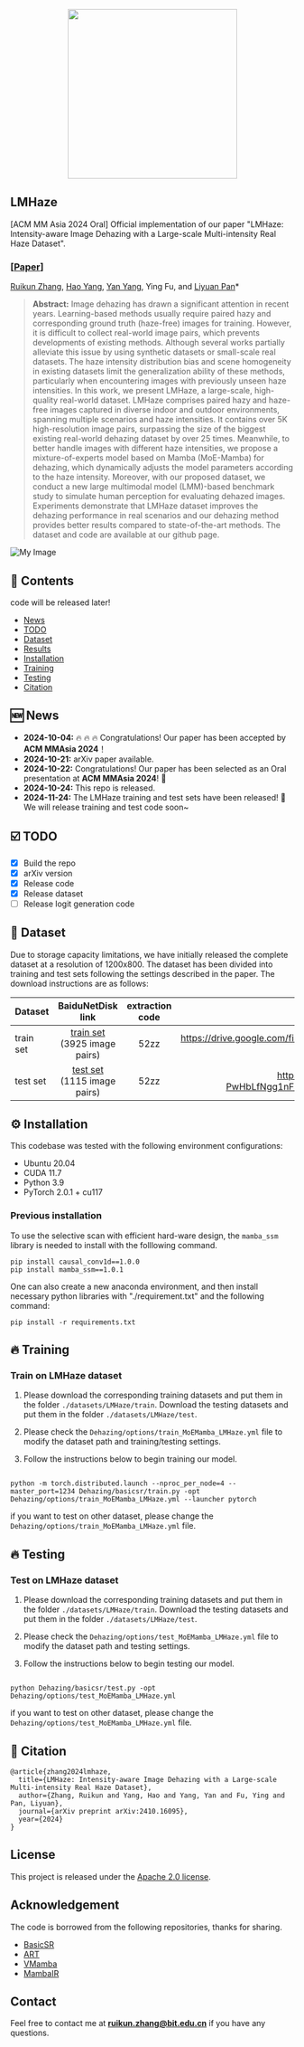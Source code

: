 <p align="center">
    <img src="img/logo.png" width="300">
</p>


## LMHaze
[ACM MM Asia 2024 Oral] Official implementation of our paper "LMHaze: Intensity-aware Image Dehazing with a Large-scale Multi-intensity Real Haze Dataset".

### [[Paper](https://arxiv.org/abs/2410.16095)]
[Ruikun Zhang](https://scholar.google.com/citations?user=8rabqgoAAAAJ&hl=en), [Hao Yang](https://github.com/noxsine), [Yan Yang](https://scholar.google.com/citations?user=IF0xw34AAAAJ&hl=en), Ying Fu, and [Liyuan Pan](https://scholar.google.com/citations?user=kAt6-AIAAAAJ&hl=en)\*

> **Abstract:**  Image dehazing has drawn a significant attention in recent years. Learning-based methods usually require paired hazy and corresponding ground truth (haze-free) images for training. However, it is difficult to collect real-world image pairs, which prevents developments of existing methods. Although several works partially alleviate this issue by using synthetic datasets or small-scale real datasets. The haze intensity distribution bias and scene homogeneity in existing datasets limit the generalization ability of these methods, particularly when encountering images with previously unseen haze intensities. In this work, we present LMHaze, a large-scale, high-quality real-world dataset. LMHaze comprises paired hazy and haze-free images captured in diverse indoor and outdoor environments, spanning multiple scenarios and haze intensities. It contains over 5K high-resolution image pairs, surpassing the size of the biggest existing real-world dehazing dataset by over 25 times. Meanwhile, to better handle images with different haze intensities, we propose a mixture-of-experts model based on Mamba (MoE-Mamba) for dehazing, which dynamically adjusts the model parameters according to the haze intensity. Moreover, with our proposed dataset, we conduct a new large multimodal model (LMM)-based benchmark study to simulate human perception for evaluating dehazed images. Experiments demonstrate that LMHaze dataset improves the dehazing performance in real scenarios and our dehazing method provides better results compared to state-of-the-art methods. The dataset and code are available at our github page.

![My Image](img/framework.png)


## 📑 Contents
code will be released later!

- [News](#news)
- [TODO](#todo)
- [Dataset](#dataset)
- [Results](#results)
- [Installation](#installation)
- [Training](#training)
- [Testing](#testing)
- [Citation](#cite)



## <a name="news"></a> 🆕 News

- **2024-10-04:** :fire: :fire: :fire: Congratulations! Our paper has been accepted by **ACM MMAsia 2024**！
- **2024-10-21:** arXiv paper available.
- **2024-10-22:** Congratulations! Our paper has been selected as an Oral presentation at **ACM MMAsia 2024**! 🎉
- **2024-10-24:** This repo is released.
- **2024-11-24:** The LMHaze training and test sets have been released! 🎉 We will release training and test code soon~


## <a name="todo"></a> ☑️ TODO

- [x] Build the repo
- [x] arXiv version
- [x] Release code
- [x] Release dataset
- [ ] Release logit generation code

## <a name="todo"></a> 📂 Dataset
Due to storage capacity limitations, we have initially released the complete dataset at a resolution of 1200x800. The dataset has been divided into training and test sets following the settings described in the paper. The download instructions are as follows:

| Dataset                                       |                         BaiduNetDisk link                    |                         extraction code                      | Google Drive link                                            |
| :-------------------------------------------- | :----------------------------------------------------------: | :----------------------------------------------------------: | :----------------------------------------------------------: |
| train set                                     | [train set](https://pan.baidu.com/s/1IfNMVB16vfLY6nlNjgXqdQ) (3925 image pairs) | 52zz | https://drive.google.com/file/d/10BiQF9oTexwo3EdRKeyqhY39Q_qAAAc2/view?usp=sharing |
| test set                                      | [test set](https://pan.baidu.com/s/1LTntZHargILIQSsdCLe69Q) (1115 image pairs)  | 52zz | https://drive.google.com/file/d/1V-PwHbLfNgg1nF64bPK9HHUlc93bDSGs/view?usp=sharing |

## <a name="installation"></a> ⚙️ Installation

This codebase was tested with the following environment configurations:

- Ubuntu 20.04
- CUDA 11.7
- Python 3.9
- PyTorch 2.0.1 + cu117

### Previous installation
To use the selective scan with efficient hard-ware design, the `mamba_ssm` library is needed to install with the folllowing command.

```
pip install causal_conv1d==1.0.0
pip install mamba_ssm==1.0.1
```

One can also create a new anaconda environment, and then install necessary python libraries with "./requirement.txt" and the following command: 
```
pip install -r requirements.txt
```

## <a name="training"></a>  🔥 Training

### Train on LMHaze dataset

1. Please download the corresponding training datasets and put them in the folder `./datasets/LMHaze/train`. Download the testing datasets and put them in the folder `./datasets/LMHaze/test`.

2. Please check the `Dehazing/options/train_MoEMamba_LMHaze.yml` file to modify the dataset path and training/testing settings.

3. Follow the instructions below to begin training our model.

```

python -m torch.distributed.launch --nproc_per_node=4 --master_port=1234 Dehazing/basicsr/train.py -opt Dehazing/options/train_MoEMamba_LMHaze.yml --launcher pytorch

```
if you want to test on other dataset, please change the `Dehazing/options/train_MoEMamba_LMHaze.yml` file.

## <a name="testing"></a> 🔥 Testing

### Test on LMHaze dataset

1. Please download the corresponding training datasets and put them in the folder `./datasets/LMHaze/train`. Download the testing datasets and put them in the folder `./datasets/LMHaze/test`.

2. Please check the `Dehazing/options/test_MoEMamba_LMHaze.yml` file to modify the dataset path and testing settings.

3. Follow the instructions below to begin testing our model.
```

python Dehazing/basicsr/test.py -opt Dehazing/options/test_MoEMamba_LMHaze.yml

```
if you want to test on other dataset, please change the `Dehazing/options/test_MoEMamba_LMHaze.yml` file.


## <a name="cite"></a> 🥰 Citation

```
@article{zhang2024lmhaze,
  title={LMHaze: Intensity-aware Image Dehazing with a Large-scale Multi-intensity Real Haze Dataset},
  author={Zhang, Ruikun and Yang, Hao and Yang, Yan and Fu, Ying and Pan, Liyuan},
  journal={arXiv preprint arXiv:2410.16095},
  year={2024}
}
```

## License

This project is released under the [Apache 2.0 license](LICENSE).

## Acknowledgement

The code is borrowed from the following repositories, thanks for sharing.
- [BasicSR](https://github.com/XPixelGroup/BasicSR)
- [ART](https://github.com/gladzhang/ART)
- [VMamba](https://github.com/MzeroMiko/VMamba)
- [MambaIR](https://github.com/csguoh/MambaIR)

## Contact

Feel free to contact me at **ruikun.zhang@bit.edu.cn** if you have any questions.















